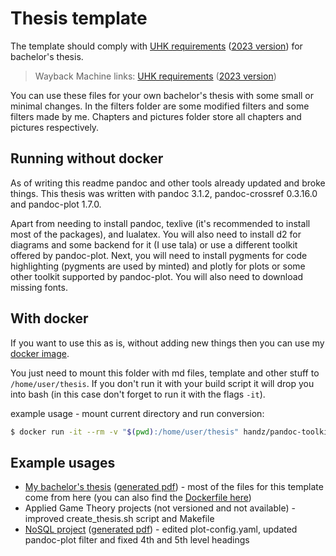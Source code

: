 
# Thesis template

The template should comply with [UHK requirements](https://www.uhk.cz/cs/fakulta-informatiky-a-managementu/studium/statni-zaverecne-zkousky-a-kvalifikacni-prace/kvalifikacni-prace-bakalarska-diplomova)
([2023 version](https://www.uhk.cz/file/edee/fakulta-informatiky-a-managementu/uredni-deska/ridici-akty/vynosy-dekana/2023/metodicke-pokyny-pro-vypracovani-bakalarskych-a-diplomovych-praci.pdf))
for bachelor's thesis.

> Wayback Machine links:
> [UHK requirements](https://web.archive.org/web/20250620220130/https://www.uhk.cz/cs/fakulta-informatiky-a-managementu/studium/statni-zaverecne-zkousky-a-kvalifikacni-prace/kvalifikacni-prace-bakalarska-diplomova)
> ([2023 version](https://web.archive.org/web/20250620220404/https://www.uhk.cz/file/edee/fakulta-informatiky-a-managementu/uredni-deska/ridici-akty/vynosy-dekana/2023/metodicke-pokyny-pro-vypracovani-bakalarskych-a-diplomovych-praci.pdf))

You can use these files for your own bachelor's thesis with some small or minimal changes.
In the filters folder are some modified filters and some filters made by me.
Chapters and pictures folder store all chapters and pictures respectively.

## Running without docker

As of writing this readme pandoc and other tools already updated and broke things.
This thesis was written with pandoc 3.1.2, pandoc-crossref 0.3.16.0 and pandoc-plot 1.7.0.

Apart from needing to install pandoc, texlive (it's recommended to install most of the packages), and lualatex.
You will also need to install d2 for diagrams and some backend for it (I use tala) or use a different toolkit offered by pandoc-plot.
Next, you will need to install pygments for code highlighting (pygments are used by minted) and plotly for plots or some other toolkit supported by pandoc-plot.
You will also need to download missing fonts.

## With docker

If you want to use this as is, without adding new things then you can use my [docker image](https://hub.docker.com/r/handz/pandoc-toolkit).

You just need to mount this folder with md files, template and other stuff to ``/home/user/thesis``.
If you don't run it with your build script it will drop you into bash (in this case don't forget to run it with the flags ``-it``).

example usage - mount current directory and run conversion:
```bash
$ docker run -it --rm -v "$(pwd):/home/user/thesis" handz/pandoc-toolkit:3.1.2 "./create_thesis.sh"
```

## Example usages

- [My bachelor's thesis](https://github.com/HANDZCZ/bc/tree/main/thesis) ([generated pdf](https://github.com/HANDZCZ/bc/releases/download/Done/thesis.pdf)) - most of the files for this template come from here (you can also find the [Dockerfile here](https://github.com/HANDZCZ/bc/blob/main/thesis/Dockerfile))
- Applied Game Theory projects (not versioned and not available) - improved create_thesis.sh script and Makefile
- [NoSQL project](https://gitlab.com/HANDZCZ/nosql/-/tree/main/thesis) ([generated pdf](https://gitlab.com/-/project/67153182/uploads/fd275fb43b3c98cc1405e30b439738f2/thesis.pdf)) - edited plot-config.yaml, updated pandoc-plot filter and fixed 4th and 5th level headings

